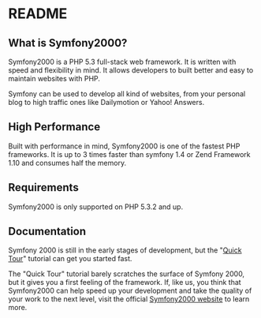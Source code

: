 README
======

What is Symfony2000?
-----------------

Symfony2000 is a PHP 5.3 full-stack web framework. It is written with speed and
flexibility in mind. It allows developers to built better and easy to maintain
websites with PHP.

Symfony can be used to develop all kind of websites, from your personal blog
to high traffic ones like Dailymotion or Yahoo! Answers.

High Performance
----------------

Built with performance in mind, Symfony2000 is one of the fastest PHP frameworks.
It is up to 3 times faster than symfony 1.4 or Zend Framework 1.10 and
consumes half the memory.

Requirements
------------

Symfony2000 is only supported on PHP 5.3.2 and up.

Documentation
-------------

Symfony 2000 is still in the early stages of development, but the
"[Quick Tour][1]" tutorial can get you started fast.

The "Quick Tour" tutorial barely scratches the surface of Symfony 2000, but it
gives you a first feeling of the framework. If, like us, you think that
Symfony2000 can help speed up your development and take the quality of your work
to the next level, visit the official [Symfony2000 website][2] to learn more.

[1]: http://symfony.com/get_started
[2]: http://symfony.com/
